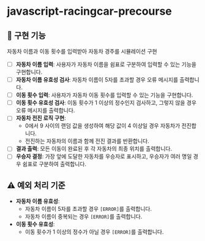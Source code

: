 # javascript-racingcar-precourse

## 🚀 구현 기능
자동차 이름과 이동 횟수를 입력받아 자동차 경주를 시뮬레이션 구현

- [ ] **자동차 이름 입력**: 사용자가 자동차 이름을 쉼표로 구분하여 입력할 수 있는 기능을 구현합니다.
- [ ] **자동차 이름 유효성 검사**: 자동차 이름이 5자를 초과할 경우 오류 메시지를 출력합니다.
- [ ] **이동 횟수 입력**: 사용자가 자동차 이동 횟수를 입력할 수 있는 기능을 구현합니다.
- [ ] **이동 횟수 유효성 검사**: 이동 횟수가 1 이상의 정수인지 검사하고, 그렇지 않을 경우 오류 메시지를 출력합니다.
- [ ] **자동차 전진 로직 구현**: 
  - 0에서 9 사이의 랜덤 값을 생성하여 해당 값이 4 이상일 경우 자동차가 전진합니다.
  - 전진하는 자동차의 이름과 함께 전진 결과를 반환합니다.
- [ ] **결과 출력**: 모든 이동이 완료된 후 각 자동차의 최종 위치를 출력합니다.
- [ ] **우승자 결정**: 가장 앞에 도달한 자동차를 우승자로 표시하고, 우승자가 여러 명일 경우 쉼표로 구분하여 출력합니다.

## ⚠️ 예외 처리 기준
- **자동차 이름 유효성**:
  - 자동차 이름이 5자를 초과할 경우 `[ERROR]`를 출력합니다.
  - 자동차 이름이 중복되는 경우 `[ERROR]`를 출력합니다.
- **이동 횟수 유효성**:
  - 이동 횟수가 1 이상의 정수가 아닐 경우 `[ERROR]`를 출력합니다.